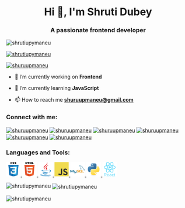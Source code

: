 <h1 align="center">Hi 👋, I'm Shruti Dubey</h1>
<h3 align="center">A passionate frontend developer</h3>

<p align="left"> <img src="https://komarev.com/ghpvc/?username=shrutiupymaneu&label=Profile%20views&color=0e75b6&style=plastic" alt="shrutiupymaneu" /> </p>

<p align="left"> <a href="https://github.com/ryo-ma/github-profile-trophy"><img src="https://github-profile-trophy.vercel.app/?username=shrutiupymaneu" alt="shrutiupymaneu" /></a> </p>

<p align="left"> <a href="https://twitter.com/shuruupmaneu" target="blank"><img src="https://img.shields.io/twitter/follow/shuruupmaneu?logo=twitter&style=for-the-badge" alt="shuruupmaneu" /></a> </p>

- 🔭 I’m currently working on **Frontend**

- 🌱 I’m currently learning **JavaScript**

- 📫 How to reach me **shuruupmaneu@gmail.com**

<h3 align="left">Connect with me:</h3>
<p align="left">
<a href="https://twitter.com/shuruupmaneu" target="blank"><img align="center" src="https://raw.githubusercontent.com/rahuldkjain/github-profile-readme-generator/master/src/images/icons/Social/twitter.svg" alt="shuruupmaneu" height="30" width="40" /></a>
<a href="https://linkedin.com/in/shuruupmaneu" target="blank"><img align="center" src="https://raw.githubusercontent.com/rahuldkjain/github-profile-readme-generator/master/src/images/icons/Social/linked-in-alt.svg" alt="shuruupmaneu" height="30" width="40" /></a>
<a href="https://instagram.com/shuruupmaneu" target="blank"><img align="center" src="https://raw.githubusercontent.com/rahuldkjain/github-profile-readme-generator/master/src/images/icons/Social/instagram.svg" alt="shuruupmaneu" height="30" width="40" /></a>
<a href="https://www.hackerrank.com/shuruupmaneu" target="blank"><img align="center" src="https://raw.githubusercontent.com/rahuldkjain/github-profile-readme-generator/master/src/images/icons/Social/hackerrank.svg" alt="shuruupmaneu" height="30" width="40" /></a>
<a href="https://www.leetcode.com/shuruupmaneu" target="blank"><img align="center" src="https://raw.githubusercontent.com/rahuldkjain/github-profile-readme-generator/master/src/images/icons/Social/leet-code.svg" alt="shuruupmaneu" height="30" width="40" /></a>
<a href="https://auth.geeksforgeeks.org/user/shuruupmaneu" target="blank"><img align="center" src="https://raw.githubusercontent.com/rahuldkjain/github-profile-readme-generator/master/src/images/icons/Social/geeks-for-geeks.svg" alt="shuruupmaneu" height="30" width="40" /></a>
</p>

<h3 align="left">Languages and Tools:</h3>
<p align="left"> <a href="https://www.w3schools.com/css/" target="_blank" rel="noreferrer"> <img src="https://raw.githubusercontent.com/devicons/devicon/master/icons/css3/css3-original-wordmark.svg" alt="css3" width="40" height="40"/> </a> <a href="https://www.w3.org/html/" target="_blank" rel="noreferrer"> <img src="https://raw.githubusercontent.com/devicons/devicon/master/icons/html5/html5-original-wordmark.svg" alt="html5" width="40" height="40"/> </a> <a href="https://www.java.com" target="_blank" rel="noreferrer"> <img src="https://raw.githubusercontent.com/devicons/devicon/master/icons/java/java-original.svg" alt="java" width="40" height="40"/> </a> <a href="https://developer.mozilla.org/en-US/docs/Web/JavaScript" target="_blank" rel="noreferrer"> <img src="https://raw.githubusercontent.com/devicons/devicon/master/icons/javascript/javascript-original.svg" alt="javascript" width="40" height="40"/> </a> <a href="https://www.mysql.com/" target="_blank" rel="noreferrer"> <img src="https://raw.githubusercontent.com/devicons/devicon/master/icons/mysql/mysql-original-wordmark.svg" alt="mysql" width="40" height="40"/> </a> <a href="https://www.python.org" target="_blank" rel="noreferrer"> <img src="https://raw.githubusercontent.com/devicons/devicon/master/icons/python/python-original.svg" alt="python" width="40" height="40"/> </a> <a href="https://reactjs.org/" target="_blank" rel="noreferrer"> <img src="https://raw.githubusercontent.com/devicons/devicon/master/icons/react/react-original-wordmark.svg" alt="react" width="40" height="40"/> </a> </p>

<p><img align="left" src="https://github-readme-stats.vercel.app/api/top-langs?username=shrutiupymaneu&show_icons=true&theme=dark&hide_border=true&locale=en&layout=compact" alt="shrutiupymaneu" /></p>

<p>&nbsp;<img align="center" src="https://github-readme-stats.vercel.app/api?username=shrutiupymaneu&show_icons=true&theme=dark&hide_border=true&locale=en" alt="shrutiupymaneu" /></p>

<p><img align="center" src="https://github-readme-streak-stats.herokuapp.com/?user=shrutiupymaneu&theme=dark" alt="shrutiupymaneu" /></p>
